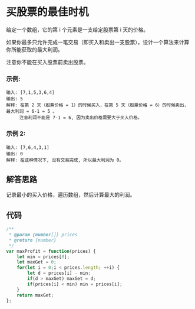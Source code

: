 # 买股票的最佳时机
给定一个数组，它的第 i 个元素是一支给定股票第 i 天的价格。

如果你最多只允许完成一笔交易（即买入和卖出一支股票），设计一个算法来计算你所能获取的最大利润。

注意你不能在买入股票前卖出股票。

### 示例:
```
输入: [7,1,5,3,6,4]
输出: 5
解释: 在第 2 天（股票价格 = 1）的时候买入，在第 5 天（股票价格 = 6）的时候卖出，最大利润 = 6-1 = 5 。
     注意利润不能是 7-1 = 6, 因为卖出价格需要大于买入价格。
```

### 示例 2:
```
输入: [7,6,4,3,1]
输出: 0
解释: 在这种情况下, 没有交易完成, 所以最大利润为 0。
```

## 解答思路
记录最小的买入价格，遍历数组，然后计算最大的利润。

## 代码
```js
/**
 * @param {number[]} prices
 * @return {number}
 */
var maxProfit = function(prices) {
    let min = prices[0];
    let maxGet = 0;
    for(let i = 0;i < prices.length; ++i) {
        let d = prices[i] - min;
        if(d > maxGet) maxGet = d;
        if(prices[i] < min) min = prices[i];
    }
    return maxGet;
};
```